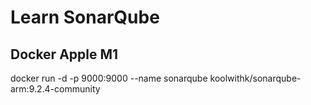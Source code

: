 # Learn SonarQube

## Docker Apple M1

docker run -d -p 9000:9000 --name sonarqube koolwithk/sonarqube-arm:9.2.4-community

